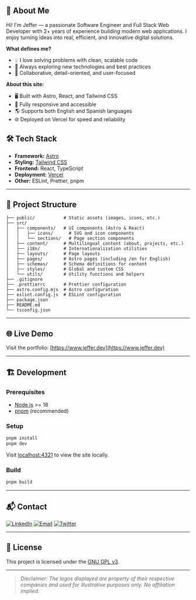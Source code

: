 ## 🚀 About Me

Hi! I'm Jeffer — a passionate Software Engineer and Full Stack Web Developer with 2+ years of experience building modern web applications. I enjoy turning ideas into real, efficient, and innovative digital solutions.

**What defines me?**

- 💡 I love solving problems with clean, scalable code
- 🚀 Always exploring new technologies and best practices
- 🤝 Collaborative, detail-oriented, and user-focused

**About this site:**

- 🖥️ Built with Astro, React, and Tailwind CSS
- 📱 Fully responsive and accessible
- 🌎 Supports both English and Spanish languages
- 🌐 Deployed on Vercel for speed and reliability

## 🛠️ Tech Stack

- **Framework:** [Astro](https://astro.build/)
- **Styling:** [Tailwind CSS](https://tailwindcss.com/)
- **Frontend:** React, TypeScript
- **Deployment:** [Vercel](https://vercel.com/)
- **Other:** ESLint, Prettier, pnpm

---

## 📂 Project Structure

```
├── public/           # Static assets (images, icons, etc.)
├── src/
│   ├── components/   # UI components (Astro & React)
│   │   ├── icons/      # SVG and icon components
│   │   └── sections/   # Page section components
│   ├── content/      # Multilingual content (about, projects, etc.)
│   ├── i18n/         # Internationalization utilities
│   ├── layouts/      # Page layouts
│   ├── pages/        # Astro pages (including /en for English)
│   ├── schemas/      # Schema definitions for content
│   ├── styles/       # Global and custom CSS
│   └── utils/        # Utility functions and helpers
├── .gitignore
├── .prettierrc       # Prettier configuration
├── astro.config.mjs  # Astro configuration
├── eslint.config.js  # ESLint configuration
├── package.json
├── README.md
└── tsconfig.json
```

---

## 🌐 Live Demo

Visit the portfolio: [https://www.jeffer.dev](https://www.jeffer.dev)

---

## 🏗️ Development

### Prerequisites

- [Node.js](https://nodejs.org/) >= 18
- [pnpm](https://pnpm.io/) (recommended)

### Setup

```bash
pnpm install
pnpm dev
```

Visit [localhost:4321](http://localhost:4321) to view the site locally.

### Build

```bash
pnpm build
```

---

## 📬 Contact

[![LinkedIn](https://img.shields.io/badge/linkedin-%231DA1F2.svg?style=for-the-badge&logo=linkedin&logoColor=white)](https://www.linkedin.com/in/jeffergonzalez/)
[![Email](https://img.shields.io/badge/email-30B980.svg?style=for-the-badge&logo=mailgun&logoColor=white)](mailto:jeffersongonzalezcely@hotmail.com)
[![Twitter](https://img.shields.io/badge/twitter-%231DA1F2.svg?style=for-the-badge&logo=x&logoColor=white)](https://twitter.com/_JefferGonzalez)

---

## 📄 License

This project is licensed under the [GNU GPL v3](LICENSE).

---

> _Disclaimer: The logos displayed are property of their respective companies and used for illustrative purposes only. No affiliation implied._
